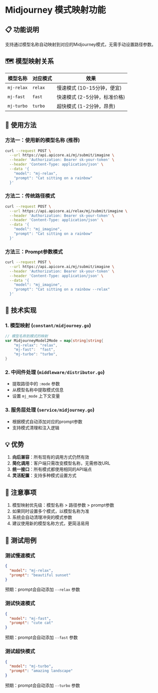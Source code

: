 # Midjourney 模式映射功能

## 📋 功能说明

支持通过模型名称自动映射到对应的Midjourney模式，无需手动设置路径参数。

## 🗺️ 模型映射关系

| 模型名称 | 对应模式 | 效果 |
|----------|----------|------|
| `mj-relax` | `relax` | 慢速模式 (10-15分钟，便宜) |
| `mj-fast` | `fast` | 快速模式 (2-5分钟，标准价格) |
| `mj-turbo` | `turbo` | 超快模式 (1-2分钟，昂贵) |

## 🚀 使用方法

### 方法一：使用新的模型名称 (推荐)
```bash
curl --request POST \
  --url https://api.apicore.ai/mj/submit/imagine \
  --header 'Authorization: Bearer sk-your-token' \
  --header 'Content-Type: application/json' \
  --data '{
    "model": "mj-relax",
    "prompt": "Cat sitting on a rainbow"
  }'
```

### 方法二：传统路径模式
```bash
curl --request POST \
  --url https://api.apicore.ai/relax/mj/submit/imagine \
  --header 'Authorization: Bearer sk-your-token' \
  --header 'Content-Type: application/json' \
  --data '{
    "model": "mj_imagine",
    "prompt": "Cat sitting on a rainbow"
  }'
```

### 方法三：Prompt参数模式
```bash
curl --request POST \
  --url https://api.apicore.ai/mj/submit/imagine \
  --header 'Authorization: Bearer sk-your-token' \
  --header 'Content-Type: application/json' \
  --data '{
    "model": "mj_imagine",
    "prompt": "Cat sitting on a rainbow --relax"
  }'
```

## 🔧 技术实现

### 1. 模型映射 (`constant/midjourney.go`)
```go
// 模型名称到模式的映射
var MidjourneyModel2Mode = map[string]string{
    "mj-relax": "relax",
    "mj-fast":  "fast", 
    "mj-turbo": "turbo",
}
```

### 2. 中间件处理 (`middleware/distributor.go`)
- 提取路径中的 `:mode` 参数
- 从模型名称中提取模式信息
- 设置 `mj_mode` 上下文变量

### 3. 服务层处理 (`service/midjourney.go`)
- 根据模式自动添加对应的prompt参数
- 支持模式清理和注入逻辑

## 💡 优势

1. **向后兼容**：所有现有的调用方式仍然有效
2. **简化调用**：客户端只需改变模型名称，无需修改URL
3. **统一接口**：所有模式都使用相同的API端点
4. **灵活配置**：支持多种模式设置方式

## 📝 注意事项

1. 模型映射优先级：模型名称 > 路径参数 > prompt参数
2. 如果同时设置多个模式，以模型名称为准
3. 系统会自动清理冲突的模式参数
4. 建议使用新的模型名称方式，更简洁易用

## 🧪 测试用例

### 测试慢速模式
```json
{
  "model": "mj-relax",
  "prompt": "beautiful sunset"
}
```
预期：prompt会自动添加 `--relax` 参数

### 测试快速模式  
```json
{
  "model": "mj-fast", 
  "prompt": "cute cat"
}
```
预期：prompt会自动添加 `--fast` 参数

### 测试超快模式
```json
{
  "model": "mj-turbo",
  "prompt": "amazing landscape"
}
```
预期：prompt会自动添加 `--turbo` 参数